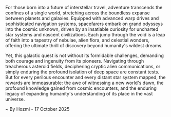 
For those born into a future of interstellar travel, adventure transcends the confines of a single world, stretching across the boundless expanse between planets and galaxies. Equipped with advanced warp drives and sophisticated navigation systems, spacefarers embark on grand odysseys into the cosmic unknown, driven by an insatiable curiosity for uncharted star systems and nascent civilizations. Each jump through the void is a leap of faith into a tapestry of nebulae, alien flora, and celestial wonders, offering the ultimate thrill of discovery beyond humanity's wildest dreams.

Yet, this galactic quest is not without its formidable challenges, demanding both courage and ingenuity from its pioneers. Navigating through treacherous asteroid fields, deciphering cryptic alien communications, or simply enduring the profound isolation of deep space are constant tests. But for every perilous encounter and every distant star system mapped, the rewards are immeasurable: the awe of witnessing a new world's dawn, the profound knowledge gained from cosmic encounters, and the enduring legacy of expanding humanity's understanding of its place in the vast universe.

~ By Hozmi - 17 October 2025
